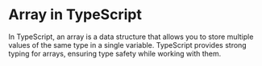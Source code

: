 # Array in TypeScript

In TypeScript, an array is a data structure that allows you to store multiple values of the same type in a single variable. TypeScript provides strong typing for arrays, ensuring type safety while working with them.